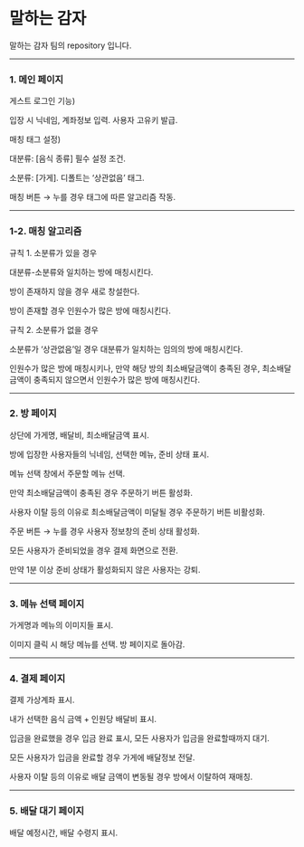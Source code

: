 # 말하는 감자
말하는 감자 팀의 repository 입니다. 

---
### 1. 메인 페이지
게스트 로그인 기능)

입장 시 닉네임, 계좌정보 입력. 사용자 고유키 발급.

매칭 태그 설정)

대분류: [음식 종류] 필수 설정 조건.

소분류: [가게]. 디폴트는 ‘상관없음’ 태그.

매칭 버튼 → 누를 경우 태그에 따른 알고리즘 작동.

---
### 1-2. 매칭 알고리즘
규칙 1. 소분류가 있을 경우

대분류-소분류와 일치하는 방에 매칭시킨다.

방이 존재하지 않을 경우 새로 창설한다.

방이 존재할 경우 인원수가 많은 방에 매칭시킨다.

규칙 2. 소분류가 없을 경우

소분류가 ‘상관없음’일 경우 대분류가 일치하는 임의의 방에 매칭시킨다.

인원수가 많은 방에 매칭시키나, 만약 해당 방의 최소배달금액이 충족된 경우, 최소배달금액이 충족되지 않으면서 인원수가 많은 방에 매칭시킨다.

---
### 2. 방 페이지
상단에 가게명, 배달비, 최소배달금액 표시.

방에 입장한 사용자들의 닉네임, 선택한 메뉴, 준비 상태 표시.

메뉴 선택 창에서 주문할 메뉴 선택.

만약 최소배달금액이 충족된 경우 주문하기 버튼 활성화.

사용자 이탈 등의 이유로 최소배달금액이 미달될 경우 주문하기 버튼 비활성화.

주문 버튼 → 누를 경우 사용자 정보창의 준비 상태 활성화.

모든 사용자가 준비되었을 경우 결제 화면으로 전환.

만약 1분 이상 준비 상태가 활성화되지 않은 사용자는 강퇴.

---
### 3. 메뉴 선택 페이지
가게명과 메뉴의 이미지들 표시.

이미지 클릭 시 해당 메뉴를 선택. 방 페이지로 돌아감.

---
### 4. 결제 페이지
결제 가상계좌 표시.

내가 선택한 음식 금액 + 인원당 배달비 표시.

입금을 완료했을 경우 입금 완료 표시, 모든 사용자가 입금을 완료할때까지 대기.

모든 사용자가 입금을 완료할 경우 가게에 배달정보 전달.

사용자 이탈 등의 이유로 배달 금액이 변동될 경우 방에서 이탈하여 재매칭.

---
### 5. 배달 대기 페이지
배달 예정시간, 배달 수령지 표시.
